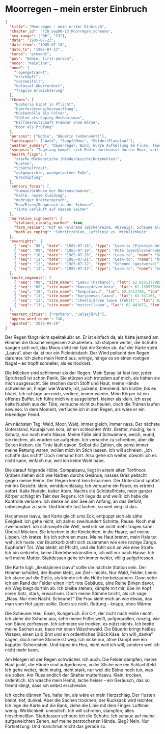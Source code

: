 # Moorregen – mein erster Einbruch

```json
{
  "title": "Moorregen – mein erster Einbruch",
  "chapter_id": "FIN_Seq08-13_Moorregen_Scheune",
  "seq_range": ["08", "13"],
  "date": "1985-07-23",
  "date_from": "1985-07-18",
  "date_to": "1985-07-23",
  "tense": "present",
  "pov": "Eddie, first-person",
  "mode": "mainline",
  "mood": [
    "regengetränkt",
    "erschöpft",
    "verzweifelt",
    "kolossal überfordert",
    "fragile Erleichterung"
  ],
  "themes": [
    "Euphorie kippt in Pflicht",
    "Überforderung/Verzweiflung",
    "Mückenhölle als Folter",
    "Zählen als Coping-Mechanismus",
    "Hilfsbereitschaft Fremder ohne Wärme",
    "Moor als Prüfung"
  ],
  "persons": ["Eddie", "Bäuerin (unbenannt)"],
  "landscapes": ["Wald", "Sumpf/Moor", "Felder/Flusslauf"],
  "weather_summary": "Dauerregen, Wind, kurze Aufhellung am Fluss; feucht-kalt.",
  "synopsis": "Tagelang kämpft sich Eddie durchnässt durchs Moor, verliert Kraft und Zuversicht, bis eine wortkarge Bäuerin sie in einer Scheune schlafen lässt und sie gerade genug aufpäppelt, um weiterzugehen.",
  "health_flags": [
    "starke Mückenstiche (Hände/Gesicht/Kniekehlen)",
    "Husten",
    "Schüttelfrost",
    "aufgeweichte, wundgelaufene Füße",
    "Erschöpfung"
  ],
  "sensory_focus": [
    "Summen/Dröhnen der Mückenschwärme",
    "kalte, nasse Kleidung",
    "modriger Brettergeruch",
    "Heu/Eisen/Kuhgeruch in der Scheune",
    "Tinte verläuft auf nassen Seiten"
  ],
  "narrative_signposts": {
    "stations_clearly_marked": true,
    "farm_rescue": "Hof am Feldrand (Birkenreihe, Abzweig), Scheune als trockener Zufluchtsort",
    "math_as_coping": "Schrittzählen, Luftlinie vs. Wirklichkeit"
  },
  "overnights": [
    { "seq": "08", "date": "1985-07-18", "type": "Lean-to (Picknick-Unterstand)", "name": "Laavu (Parkano)", "near": "Parkano (Pirkanmaa)" },
    { "seq": "09", "date": "1985-07-19", "type": "Kota (geschlossen/ungenügend)", "name": "Kourajärven kota", "near": "Parkano/Satakunta" },
    { "seq": "10", "date": "1985-07-20", "type": "Lean-to", "name": "Sompalaavu", "near": "ehem. Torfabbaugebiet, Pirkanmaa" },
    { "seq": "11", "date": "1985-07-21", "type": "Lean-to", "name": "harjanevan laavu", "near": "Jalasjärvi (Etelä-Pohjanmaa)" },
    { "seq": "12", "date": "1985-07-22", "type": "Scheune (gastweise)", "name": "ikkeläjärven laavu (nicht vorhanden) → Bauernhofscheune", "near": "Jalasjärvi (Etelä-Pohjanmaa)" },
    { "seq": "13", "date": "1985-07-23", "type": "Lean-to", "name": "mutterilaavu", "near": "Flusslauf bei Jalasjärvi (Etelä-Pohjanmaa)" }
  ],
  "route_segments": [
    { "seq": "08", "site_name": "Laavu (Parkano)", "lat": 62.0201377085, "lon": 23.0195876993, "province": "Pirkanmaa", "landscape": "Wald" },
    { "seq": "09", "site_name": "Kourajärven kota", "lat": 62.1685336962, "lon": 22.8426289234, "province": "Satakunta", "landscape": "Sumpf/Wald" },
    { "seq": "10", "site_name": "Sompalaavu", "lat": 62.2413748, "lon": 22.8599064, "province": "Pirkanmaa", "landscape": "Sumpf/Moor" },
    { "seq": "11", "site_name": "harjanevan laavu", "lat": 62.341166, "lon": 22.586337, "province": "Etelä-Pohjanmaa", "landscape": "Sumpf/Moor" },
    { "seq": "12", "site_name": "ikkeläjärven laavu (fehlt)", "lat": 62.404807, "lon": 22.501767, "province": "Etelä-Pohjanmaa", "landscape": "Felder/Hof am Feldrand" },
    { "seq": "13", "site_name": "mutterilaavu", "lat": 62.441877, "lon": 22.310695, "province": "Etelä-Pohjanmaa", "landscape": "Felder/Flusslauf" }
  ],
  "nearest_cities": ["Parkano", "Jalasjärvi"],
  "approx_word_count": 740,
  "updated": "2025-09-20"
}
```

Der Regen fängt nicht spektakulär an. Er ist einfach da, als hätte jemand am
Himmel die Dusche vergessen zuzudrehen. Ich stolpere weiter, die Schuhe saugen
sich voll, das Moos zieht mir fast die Sohlen ab. Auf der Karte steht „Laavu“,
aber da ist nur ein Picknickdach. Der Wind peitscht den Regen darunter. Ich
ziehe mein Hemd aus, wringe, hänge es an einen rostigen Nagel – es tropft
schneller, als es trocknet.

Die Mücken sind schlimmer als der Regen. Mein Spray ist fast leer, jeder
Sprühstoß ist schon Panik. Sie stürzen sich trotzdem auf mich, als hätten sie
mich ausgesucht. Sie stechen durch Stoff und Haut, meine Hände schwellen an,
Finger wie Würste, rot, juckend, brennend. Ich kratze, bis es blutet. Ich
schlage um mich, verliere, immer wieder. Mein Körper ist ein offenes Buffet. Ich
fühle mich wie ausgeliefert, kleiner als klein. Ich esse kalte Nudeln aus der
Tüte, versuche nicht zu heulen, doch die Tränen laufen sowieso. In dem Moment,
verfluche ich in den Regen, als wäre er ein lebendiger Feind.

Am nächsten Tag: Wald, Moor, Wald, immer gleich, immer nass. Der nächste
Unterstand, Kourajärven kota, ist ein schlechter Witz. Bretter, modrig, kein
Schutz, nur noch mehr Nässe. Meine Füße sind Schwämme, weich, wund, sie riechen,
als würden sie aufgeben. Ich versuche zu schreiben, aber die Seiten kleben, die
Tinte läuft davon. Selbst die Zahlen, die sonst immer meine Rettung waren,
wollen mich im Stich lassen. Ich will schreien: „Ich schaffe das nicht!“ Doch
niemand hört. Also gehe ich weiter, obwohl ich es nicht kann, einfach nur, weil
ich keine Wahl habe.

Die darauf folgende Hütte, Sompalaavu, liegt in einem alten Torfmoor. Gräben
ziehen sich wie Narben durchs Gelände, nasses Gras peitscht gegen meine Beine.
Der Regen kennt kein Erbarmen. Der Unterstand spottet mir ins Gesicht: klein,
winddurchlässig. Ich versuche ein Feuer, es ertrinkt sofort. Kalte Nudeln,
kalter Atem. Nachts die Schüttelfröste, mein ganzer Körper schlägt im Takt des
Regens. Ich liege da und weiß: ich habe die Kontrolle verloren. Ich denke an den
See am Anfang, an das Gefühl, unbesiegbar zu sein. Und könnte fast lachen, so
weit weg ist das.

Harjanevan laavu, laut Karte gleich ums Eck, entpuppt sich als zähe Ewigkeit.
Ich gehe nicht, ich zähle: zweihundert Schritte, Pause. Noch mal zweihundert.
Ich schrumpfe die Welt, weil ich sie nicht mehr tragen kann. Überall Mücken. Sie
kriechen in die Kniekehlen, in die Haare, auf meine Lippen. Ich kratze, bis ich
schreien muss. Meine Haut brennt, mein Hals tut weh, ich huste, der Brustkorb
zieht sich zusammen wie eine rostige Zange. Euphorie? Tot. Was bleibt, ist
Pflicht, und die fühlt sich an wie eine Strafe. Ich bin siebzehn, keine
Überlebenskünstlerin, ich will nur nach Hause. Ich will meine Mutter.
Stattdessen gehe ich immer weiter, völlig aufgefressen.

Die Karte lügt: „ikkeläjärven laavu“ sollte die nächste Station sein. Der Himmel
schüttet, der Boden klebt, am Ziel – nichts. Nur Wald, Felder, Leere. Ich starre
auf die Stelle, als könnte ich die Hütte herbeizaubern. Dann sehe ich am Rand
der Felder einen Hof: rote Gebäude, eine Reihe Birken davor, ein Weg biegt
dorthin ab. Ich bleibe stehen, kämpfe mit mir, übe im Kopf einen Satz, stark,
erwachsen. Doch meine Stimme bricht, als ich sage: „Nass. Nur eine Nacht.
Scheune?“ Die Frau sieht mich an wie etwas, das man vom Hof jagen sollte. Doch
sie nickt. Rettung – knapp, ohne Wärme.

Die Scheune: Heu, Eisen, Kuhgeruch. Ein Ort, der nicht nach Hölle riecht. Ich
ziehe die Schuhe aus, sehe meine Füße: weiß, aufgequollen, runzlig, wie von
Säure zerfressen. Ich schmiere sie trocken, es nützt nichts. Ich breite meine
Sachen aus, baue mir einen Wäschewald. Die Bäuerin bringt heißes Wasser, einen
Laib Brot und ein ordentliches Stück Käse. Ich will „danke“ sagen, doch meine
Stimme ist weg. Ich nicke nur, atme Dampf wie ein kaputter Schornstein. Und
kippe ins Heu, nicht weil ich will, sondern weil ich nicht mehr kann.

Am Morgen ist der Regen schwächer. Ich auch. Die Felder dampfen, meine Haut
juckt, die Hände sind aufgedunsen, voller Stiche wie ein Schlachtfeld. Ich gehe
weiter, nicht mutig, nicht stark, nur weil die Beine noch tun, was sie sollen.
Am Fluss endlich der Shelter mutterilaavu. Klein, trocken, ordentlich. Ich
wasche mein Hemd, lache heiser – ein Geräusch, das so fremd klingt, dass ich
selbst erschrecke.

Ich koche dünnen Tee, halte ihn, als wäre er mein Herzschlag. Der Husten bleibt,
tief, dunkel. Aber die Sachen trocknen, der Rucksack wird leichter. Ich lege die
Karte auf die Bank, ziehe die Linie mit dem Finger. Luftlinie: wenig.
Wirklichkeit: unendlich. Ich will schreien, stampfen, alles hinschmeißen.
Stattdessen schnüre ich die Schuhe. Ich schaue auf meine aufgeweichten Zehen,
auf meine zerstochenen Hände. Sieg? Nein. Nur Fortsetzung. Und manchmal reicht
das gerade so.
